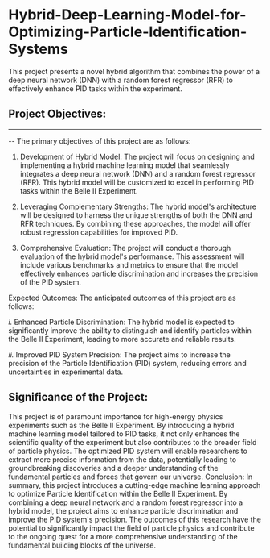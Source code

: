 # Hybrid-Deep-Learning-Model-for-Optimizing-Particle-Identification-Systems
This project presents a novel hybrid algorithm that combines the power of a deep neural network (DNN) with a random forest regressor (RFR) to effectively enhance PID tasks within the experiment.


## Project Objectives:
-----
--
The primary objectives of this project are as follows:


1. Development of Hybrid Model: The project will focus on designing and implementing a hybrid machine learning model that seamlessly integrates a deep neural network (DNN) and a random forest regressor (RFR). This hybrid model will be customized to excel in performing PID tasks within the Belle II Experiment.


2. Leveraging Complementary Strengths: The hybrid model's architecture will be designed to harness the unique strengths of both the DNN and RFR techniques. By combining these approaches, the model will offer robust regression capabilities for improved PID.


3. Comprehensive Evaluation: The project will conduct a thorough evaluation of the hybrid model's performance. This assessment will include various benchmarks and metrics to ensure that the model effectively enhances particle discrimination and increases the precision of the PID system.


Expected Outcomes:
The anticipated outcomes of this project are as follows:


*i.* Enhanced Particle Discrimination: The hybrid model is expected to significantly improve the ability to distinguish and identify particles within the Belle II Experiment, leading to more accurate and reliable results.


*ii.* Improved PID System Precision: The project aims to increase the precision of the Particle Identification (PID) system, reducing errors and uncertainties in experimental data.


## Significance of the Project:
This project is of paramount importance for high-energy physics experiments such as the Belle II Experiment. By introducing a hybrid machine learning model tailored to PID tasks, it not only enhances the scientific quality of the experiment but also contributes to the broader field of particle physics. The optimized PID system will enable researchers to extract more precise information from the data, potentially leading to groundbreaking discoveries and a deeper understanding of the fundamental particles and forces that govern our universe.
Conclusion:
In summary, this project introduces a cutting-edge machine learning approach to optimize Particle Identification within the Belle II Experiment. By combining a deep neural network and a random forest regressor into a hybrid model, the project aims to enhance particle discrimination and improve the PID system's precision. The outcomes of this research have the potential to significantly impact the field of particle physics and contribute to the ongoing quest for a more comprehensive understanding of the fundamental building blocks of the universe.
